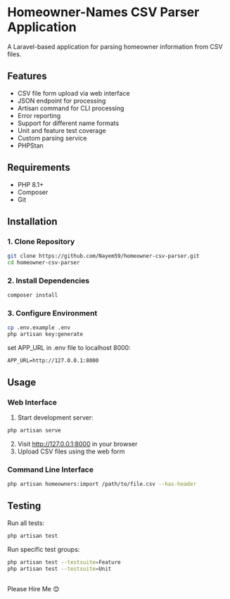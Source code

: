 # Homeowner-Names CSV Parser Application

A Laravel-based application for parsing homeowner information from CSV files.

## Features

-   CSV file form upload via web interface
-   JSON endpoint for processing
-   Artisan command for CLI processing
-   Error reporting
-   Support for different name formats
-   Unit and feature test coverage
-   Custom parsing service
-   PHPStan

## Requirements

-   PHP 8.1+
-   Composer
-   Git

## Installation

### 1. Clone Repository

```bash
git clone https://github.com/Nayem59/homeowner-csv-parser.git
cd homeowner-csv-parser
```

### 2. Install Dependencies

```bash
composer install
```

### 3. Configure Environment

```bash
cp .env.example .env
php artisan key:generate
```

set APP_URL in .env file to localhost 8000:

```
APP_URL=http://127.0.0.1:8000
```

## Usage

### Web Interface

1. Start development server:

```bash
php artisan serve
```

2. Visit http://127.0.0.1:8000 in your browser
3. Upload CSV files using the web form

### Command Line Interface

```bash
php artisan homeowners:import /path/to/file.csv --has-header
```

## Testing

Run all tests:

```bash
php artisan test
```

Run specific test groups:

```bash
php artisan test --testsuite=Feature
php artisan test --testsuite=Unit
```

##

Please Hire Me 😊
